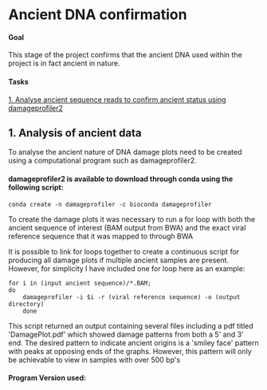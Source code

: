 Ancient DNA confirmation
============================

#### Goal
This stage of the project confirms that the ancient DNA used within the project is in fact ancient in nature. 

#### Tasks
[1. Analyse ancient sequence reads to confirm ancient status 
using damageprofiler2](https://github.com/darcey-watson/Viral-Content-Project/blob/master/5.%20Confirmation%20of%20Ancient%20reads.md#1--analysis-of-ancient-data)

## 1.  Analysis of ancient data
To analyse the ancient nature of DNA damage plots need to be created using a computational program such as damageprofiler2.

#### damageprofiler2 is available to download through conda using the following script:

    conda create -n damageprofiler -c bioconda damageprofiler

To create the damage plots it was necessary to run a for loop with both the ancient sequence of interest (BAM output from BWA) and the exact viral reference sequence that it was mapped to through BWA

It is possible to link for loops together to create a continuous script for producing all damage plots if multiple ancient samples are present. However, for simplicity I have included one for loop here as an example:

    for i in (input ancient sequence)/*.BAM;
    do
	    damageprofiler -i $i -r (viral reference sequence) -o (output directory)
	    done 

This script returned an output containing several files including a pdf titled 'DamagePlot.pdf' which showed damage patterns from both a 5' and 3' end. The desired pattern to indicate ancient origins is a 'smiley face' pattern with peaks at opposing ends of the graphs. However, this pattern will only be achievable to view in samples with over 500 bp's

#### Program Version used:
